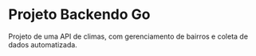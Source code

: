 # Projeto Backendo Go
Projeto de uma API de climas, com gerenciamento de bairros e coleta de dados automatizada. </br>
